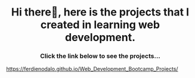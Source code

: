 <h1 align="center">Hi there👋, here is the projects that I created in learning web development. </h1>
<h3 align="center">Click the link below to see the projects...</h3>

https://ferdienodalo.github.io/Web_Development_Bootcamp_Projects/
